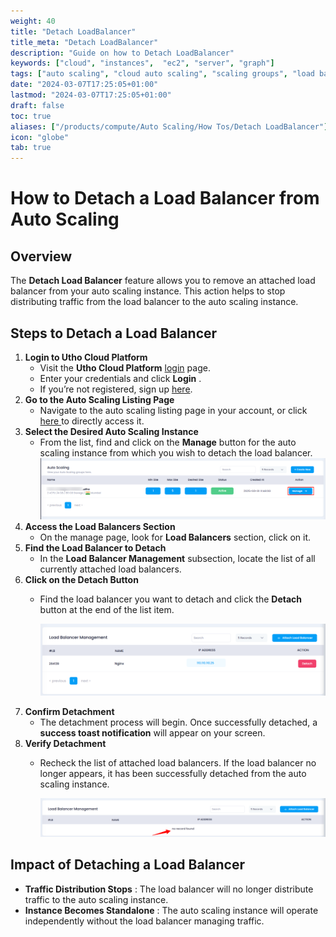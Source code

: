 ```yaml
---
weight: 40
title: "Detach LoadBalancer"
title_meta: "Detach LoadBalancer"
description: "Guide on how to Detach LoadBalancer"
keywords: ["cloud", "instances",  "ec2", "server", "graph"]
tags: ["auto scaling", "cloud auto scaling", "scaling groups", "load balancing", "automatic resource scaling"]
date: "2024-03-07T17:25:05+01:00"
lastmod: "2024-03-07T17:25:05+01:00"
draft: false
toc: true
aliases: ["/products/compute/Auto Scaling/How Tos/Detach LoadBalancer"]
icon: "globe"
tab: true
---
```


# **How to Detach a Load Balancer from Auto Scaling**

## **Overview**

The **Detach Load Balancer** feature allows you to remove an attached load balancer from your auto scaling instance. This action helps to stop distributing traffic from the load balancer to the auto scaling instance.

## **Steps to Detach a Load Balancer**

1. **Login to Utho Cloud Platform**
   * Visit the **Utho Cloud Platform** [login](https://console.utho.com/login) page.
   * Enter your credentials and click  **Login** .
   * If you’re not registered, sign up [here](https://console.utho.com/signup).
2. **Go to the Auto Scaling Listing Page**
   * Navigate to the auto scaling listing page in your account, or click [here ](https://console.utho.com/auto-scaling "Auto Scaling Listing Page")to directly access it.
3. **Select the Desired Auto Scaling Instance**
   * From the list, find and click on the **Manage** button for the auto scaling instance from which you wish to detach the load balancer.
     ![1743750558184](image/index/1743750558184.png)
4. **Access the Load Balancers Section**
   * On the manage page, look for **Load Balancers** section, click on it.
5. **Find the Load Balancer to Detach**
   * In the **Load Balancer Management** subsection, locate the list of all currently attached load balancers.
6. **Click on the Detach Button**
   * Find the load balancer you want to detach and click the **Detach** button at the end of the list item.

     ![1743750702955](image/index/1743750702955.png)
7. **Confirm Detachment**
   * The detachment process will begin. Once successfully detached, a **success toast notification** will appear on your screen.
8. **Verify Detachment**
   * Recheck the list of attached load balancers. If the load balancer no longer appears, it has been successfully detached from the auto scaling instance.

     ![1743750737715](image/index/1743750737715.png)

## **Impact of Detaching a Load Balancer**

* **Traffic Distribution Stops** : The load balancer will no longer distribute traffic to the auto scaling instance.
* **Instance Becomes Standalone** : The auto scaling instance will operate independently without the load balancer managing traffic.
